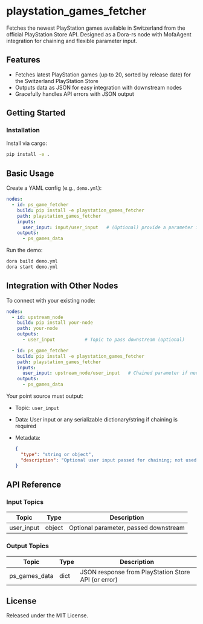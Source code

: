 # playstation_games_fetcher

Fetches the newest PlayStation games available in Switzerland from the official PlayStation Store API. Designed as a Dora-rs node with MofaAgent integration for chaining and flexible parameter input.

## Features
- Fetches latest PlayStation games (up to 20, sorted by release date) for the Switzerland PlayStation Store
- Outputs data as JSON for easy integration with downstream nodes
- Gracefully handles API errors with JSON output

## Getting Started

### Installation
Install via cargo:
```bash
pip install -e .
```

## Basic Usage

Create a YAML config (e.g., `demo.yml`):

```yaml
nodes:
  - id: ps_game_fetcher
    build: pip install -e playstation_games_fetcher
    path: playstation_games_fetcher
    inputs:
      user_input: input/user_input   # (Optional) provide a parameter if chaining is needed
    outputs:
      - ps_games_data
```

Run the demo:

```bash
dora build demo.yml
dora start demo.yml
```


## Integration with Other Nodes

To connect with your existing node:

```yaml
nodes:
  - id: upstream_node
    build: pip install your-node
    path: your-node
    outputs:
      - user_input           # Topic to pass downstream (optional)

  - id: ps_game_fetcher
    build: pip install -e playstation_games_fetcher
    path: playstation_games_fetcher
    inputs:
      user_input: upstream_node/user_input   # Chained parameter if necessary
    outputs:
      - ps_games_data
```

Your point source must output:

* Topic: `user_input`
* Data: User input or any serializable dictionary/string if chaining is required
* Metadata:

  ```json
  {
    "type": "string or object",
    "description": "Optional user input passed for chaining; not used in this node."
  }
  ```

## API Reference

### Input Topics

| Topic      | Type   | Description                          |
| ---------- | ------ | ------------------------------------ |
| user_input | object | Optional parameter, passed downstream |

### Output Topics

| Topic           | Type  | Description                                      |
| --------------- | ----- | ------------------------------------------------ |
| ps_games_data   | dict  | JSON response from PlayStation Store API (or error) |


## License

Released under the MIT License.

